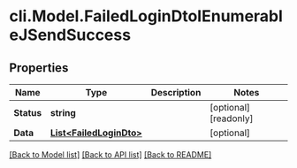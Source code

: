 # cli.Model.FailedLoginDtoIEnumerableJSendSuccess

## Properties

Name | Type | Description | Notes
------------ | ------------- | ------------- | -------------
**Status** | **string** |  | [optional] [readonly] 
**Data** | [**List&lt;FailedLoginDto&gt;**](FailedLoginDto.md) |  | [optional] 

[[Back to Model list]](../README.md#documentation-for-models) [[Back to API list]](../README.md#documentation-for-api-endpoints) [[Back to README]](../README.md)

